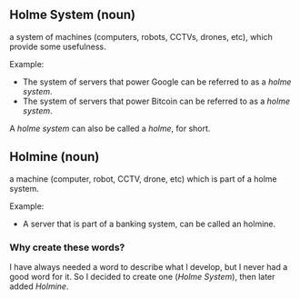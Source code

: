 ## Holme System (noun)

a system of machines (computers, robots, CCTVs, drones, etc), which provide some usefulness.

Example:

- The system of servers that power Google can be referred to as a *holme system*.
- The system of servers that power Bitcoin can be referred to as a *holme system*.

A *holme system* can also be called a *holme*, for short.



## Holmine (noun)

a machine (computer, robot, CCTV, drone, etc) which is part of a holme system.

Example: 

- A server that is part of a banking system, can be called an holmine. 

### Why create these words?

I have always needed a word to describe what I develop, but I never had a good word for it. So I decided to create one (*Holme System*), then later added *Holmine*.

